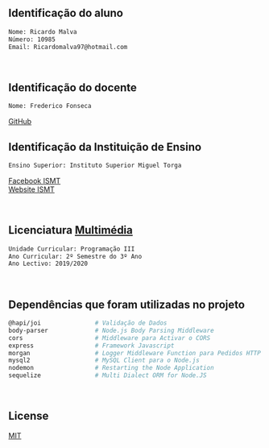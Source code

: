 
## Identificação do aluno
```bash
Nome: Ricardo Malva
Número: 10985 
Email: Ricardomalva97@hotmail.com
```
<br>

## Identificação do docente
```bash
Nome: Frederico Fonseca
```
[GitHub](https://github.com/fffonseca)
<br>

## Identificação da Instituição de Ensino
```bash
Ensino Superior: Instituto Superior Miguel Torga
```
[Facebook ISMT](https://www.facebook.com/ismtcoimbra/) <br>
[Website ISMT](https://www.ismt.pt/)

<br>

## Licenciatura [Multimédia](https://ismt.pt/ensino/oferta-educativa/licenciaturas/multimedia/)
```bash
Unidade Curricular: Programação III
Ano Curricular: 2º Semestre do 3º Ano
Ano Lectivo: 2019/2020
```
<br>

## Dependências que foram utilizadas no projeto
```bash
@hapi/joi               # Validação de Dados
body-parser             # Node.js Body Parsing Middleware
cors                    # Middleware para Activar o CORS
express                 # Framework Javascript 
morgan                  # Logger Middleware Function para Pedidos HTTP
mysql2                  # MySQL Client para o Node.js
nodemon                 # Restarting the Node Application
sequelize               # Multi Dialect ORM for Node.JS
```
<br>

## License
[MIT](https://choosealicense.com/licenses/mit/)
